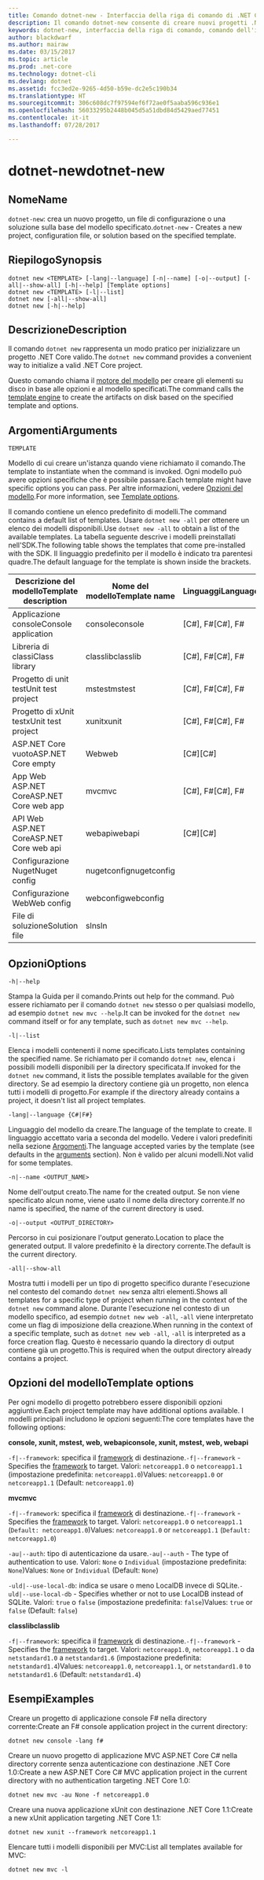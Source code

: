 ```yaml
---
title: Comando dotnet-new - Interfaccia della riga di comando di .NET Core
description: Il comando dotnet-new consente di creare nuovi progetti .NET Core nella directory corrente.
keywords: dotnet-new, interfaccia della riga di comando, comando dell'interfaccia della riga di comando, .NET Core
author: blackdwarf
ms.author: mairaw
ms.date: 03/15/2017
ms.topic: article
ms.prod: .net-core
ms.technology: dotnet-cli
ms.devlang: dotnet
ms.assetid: fcc3ed2e-9265-4d50-b59e-dc2e5c190b34
ms.translationtype: HT
ms.sourcegitcommit: 306c608dc7f97594ef6f72ae0f5aaba596c936e1
ms.openlocfilehash: 56033295b2448b045d5a51dbd84d5429aed77451
ms.contentlocale: it-it
ms.lasthandoff: 07/28/2017

---
```


# <a name="dotnet-new"></a><span data-ttu-id="3f3d0-104">dotnet-new</span><span class="sxs-lookup"><span data-stu-id="3f3d0-104">dotnet-new</span></span>

## <a name="name"></a><span data-ttu-id="3f3d0-105">Nome</span><span class="sxs-lookup"><span data-stu-id="3f3d0-105">Name</span></span>

<span data-ttu-id="3f3d0-106">`dotnet-new`: crea un nuovo progetto, un file di configurazione o una soluzione sulla base del modello specificato.</span><span class="sxs-lookup"><span data-stu-id="3f3d0-106">`dotnet-new` - Creates a new project, configuration file, or solution based on the specified template.</span></span>

## <a name="synopsis"></a><span data-ttu-id="3f3d0-107">Riepilogo</span><span class="sxs-lookup"><span data-stu-id="3f3d0-107">Synopsis</span></span>

```
dotnet new <TEMPLATE> [-lang|--language] [-n|--name] [-o|--output] [-all|--show-all] [-h|--help] [Template options]
dotnet new <TEMPLATE> [-l|--list]
dotnet new [-all|--show-all]
dotnet new [-h|--help]
```

## <a name="description"></a><span data-ttu-id="3f3d0-108">Descrizione</span><span class="sxs-lookup"><span data-stu-id="3f3d0-108">Description</span></span>

<span data-ttu-id="3f3d0-109">Il comando `dotnet new` rappresenta un modo pratico per inizializzare un progetto .NET Core valido.</span><span class="sxs-lookup"><span data-stu-id="3f3d0-109">The `dotnet new` command provides a convenient way to initialize a valid .NET Core project.</span></span> 

<span data-ttu-id="3f3d0-110">Questo comando chiama il [motore del modello](https://github.com/dotnet/templating) per creare gli elementi su disco in base alle opzioni e al modello specificati.</span><span class="sxs-lookup"><span data-stu-id="3f3d0-110">The command calls the [template engine](https://github.com/dotnet/templating) to create the artifacts on disk based on the specified template and options.</span></span>

## <a name="arguments"></a><span data-ttu-id="3f3d0-111">Argomenti</span><span class="sxs-lookup"><span data-stu-id="3f3d0-111">Arguments</span></span>

`TEMPLATE`

<span data-ttu-id="3f3d0-112">Modello di cui creare un'istanza quando viene richiamato il comando.</span><span class="sxs-lookup"><span data-stu-id="3f3d0-112">The template to instantiate when the command is invoked.</span></span> <span data-ttu-id="3f3d0-113">Ogni modello può avere opzioni specifiche che è possibile passare.</span><span class="sxs-lookup"><span data-stu-id="3f3d0-113">Each template might have specific options you can pass.</span></span> <span data-ttu-id="3f3d0-114">Per altre informazioni, vedere [Opzioni del modello](#template-options).</span><span class="sxs-lookup"><span data-stu-id="3f3d0-114">For more information, see [Template options](#template-options).</span></span>

<span data-ttu-id="3f3d0-115">Il comando contiene un elenco predefinito di modelli.</span><span class="sxs-lookup"><span data-stu-id="3f3d0-115">The command contains a default list of templates.</span></span> <span data-ttu-id="3f3d0-116">Usare `dotnet new -all` per ottenere un elenco dei modelli disponibili.</span><span class="sxs-lookup"><span data-stu-id="3f3d0-116">Use `dotnet new -all` to obtain a list of the available templates.</span></span> <span data-ttu-id="3f3d0-117">La tabella seguente descrive i modelli preinstallati nell'SDK.</span><span class="sxs-lookup"><span data-stu-id="3f3d0-117">The following table shows the templates that come pre-installed with the SDK.</span></span> <span data-ttu-id="3f3d0-118">Il linguaggio predefinito per il modello è indicato tra parentesi quadre.</span><span class="sxs-lookup"><span data-stu-id="3f3d0-118">The default language for the template is shown inside the brackets.</span></span>

|<span data-ttu-id="3f3d0-119">Descrizione del modello</span><span class="sxs-lookup"><span data-stu-id="3f3d0-119">Template description</span></span>  | <span data-ttu-id="3f3d0-120">Nome del modello</span><span class="sxs-lookup"><span data-stu-id="3f3d0-120">Template name</span></span>  | <span data-ttu-id="3f3d0-121">Linguaggi</span><span class="sxs-lookup"><span data-stu-id="3f3d0-121">Languages</span></span> |
|----------------------|----------------|-----------|
| <span data-ttu-id="3f3d0-122">Applicazione console</span><span class="sxs-lookup"><span data-stu-id="3f3d0-122">Console application</span></span>  | <span data-ttu-id="3f3d0-123">console</span><span class="sxs-lookup"><span data-stu-id="3f3d0-123">console</span></span>        | <span data-ttu-id="3f3d0-124">[C#], F#</span><span class="sxs-lookup"><span data-stu-id="3f3d0-124">[C#], F#</span></span>  |
| <span data-ttu-id="3f3d0-125">Libreria di classi</span><span class="sxs-lookup"><span data-stu-id="3f3d0-125">Class library</span></span>        | <span data-ttu-id="3f3d0-126">classlib</span><span class="sxs-lookup"><span data-stu-id="3f3d0-126">classlib</span></span>       | <span data-ttu-id="3f3d0-127">[C#], F#</span><span class="sxs-lookup"><span data-stu-id="3f3d0-127">[C#], F#</span></span>  |
| <span data-ttu-id="3f3d0-128">Progetto di unit test</span><span class="sxs-lookup"><span data-stu-id="3f3d0-128">Unit test project</span></span>    | <span data-ttu-id="3f3d0-129">mstest</span><span class="sxs-lookup"><span data-stu-id="3f3d0-129">mstest</span></span>         | <span data-ttu-id="3f3d0-130">[C#], F#</span><span class="sxs-lookup"><span data-stu-id="3f3d0-130">[C#], F#</span></span>  |
| <span data-ttu-id="3f3d0-131">Progetto di xUnit test</span><span class="sxs-lookup"><span data-stu-id="3f3d0-131">xUnit test project</span></span>   | <span data-ttu-id="3f3d0-132">xunit</span><span class="sxs-lookup"><span data-stu-id="3f3d0-132">xunit</span></span>          | <span data-ttu-id="3f3d0-133">[C#], F#</span><span class="sxs-lookup"><span data-stu-id="3f3d0-133">[C#], F#</span></span>  |
| <span data-ttu-id="3f3d0-134">ASP.NET Core vuoto</span><span class="sxs-lookup"><span data-stu-id="3f3d0-134">ASP.NET Core empty</span></span>   | <span data-ttu-id="3f3d0-135">Web</span><span class="sxs-lookup"><span data-stu-id="3f3d0-135">web</span></span>            | <span data-ttu-id="3f3d0-136">[C#]</span><span class="sxs-lookup"><span data-stu-id="3f3d0-136">[C#]</span></span>      |
| <span data-ttu-id="3f3d0-137">App Web ASP.NET Core</span><span class="sxs-lookup"><span data-stu-id="3f3d0-137">ASP.NET Core web app</span></span> | <span data-ttu-id="3f3d0-138">mvc</span><span class="sxs-lookup"><span data-stu-id="3f3d0-138">mvc</span></span>            | <span data-ttu-id="3f3d0-139">[C#], F#</span><span class="sxs-lookup"><span data-stu-id="3f3d0-139">[C#], F#</span></span>  |
| <span data-ttu-id="3f3d0-140">API Web ASP.NET Core</span><span class="sxs-lookup"><span data-stu-id="3f3d0-140">ASP.NET Core web api</span></span> | <span data-ttu-id="3f3d0-141">webapi</span><span class="sxs-lookup"><span data-stu-id="3f3d0-141">webapi</span></span>         | <span data-ttu-id="3f3d0-142">[C#]</span><span class="sxs-lookup"><span data-stu-id="3f3d0-142">[C#]</span></span>      |
| <span data-ttu-id="3f3d0-143">Configurazione Nuget</span><span class="sxs-lookup"><span data-stu-id="3f3d0-143">Nuget config</span></span>         | <span data-ttu-id="3f3d0-144">nugetconfig</span><span class="sxs-lookup"><span data-stu-id="3f3d0-144">nugetconfig</span></span>    |           |
| <span data-ttu-id="3f3d0-145">Configurazione Web</span><span class="sxs-lookup"><span data-stu-id="3f3d0-145">Web config</span></span>           | <span data-ttu-id="3f3d0-146">webconfig</span><span class="sxs-lookup"><span data-stu-id="3f3d0-146">webconfig</span></span>      |           |
| <span data-ttu-id="3f3d0-147">File di soluzione</span><span class="sxs-lookup"><span data-stu-id="3f3d0-147">Solution file</span></span>        | <span data-ttu-id="3f3d0-148">sln</span><span class="sxs-lookup"><span data-stu-id="3f3d0-148">sln</span></span>            |           |

## <a name="options"></a><span data-ttu-id="3f3d0-149">Opzioni</span><span class="sxs-lookup"><span data-stu-id="3f3d0-149">Options</span></span>

`-h|--help`

<span data-ttu-id="3f3d0-150">Stampa la Guida per il comando.</span><span class="sxs-lookup"><span data-stu-id="3f3d0-150">Prints out help for the command.</span></span> <span data-ttu-id="3f3d0-151">Può essere richiamato per il comando `dotnet new` stesso o per qualsiasi modello, ad esempio `dotnet new mvc --help`.</span><span class="sxs-lookup"><span data-stu-id="3f3d0-151">It can be invoked for the `dotnet new` command itself or for any template, such as `dotnet new mvc --help`.</span></span>

`-l|--list`

<span data-ttu-id="3f3d0-152">Elenca i modelli contenenti il nome specificato.</span><span class="sxs-lookup"><span data-stu-id="3f3d0-152">Lists templates containing the specified name.</span></span> <span data-ttu-id="3f3d0-153">Se richiamato per il comando `dotnet new`, elenca i possibili modelli disponibili per la directory specificata.</span><span class="sxs-lookup"><span data-stu-id="3f3d0-153">If invoked for the `dotnet new` command, it lists the possible templates available for the given directory.</span></span> <span data-ttu-id="3f3d0-154">Se ad esempio la directory contiene già un progetto, non elenca tutti i modelli di progetto.</span><span class="sxs-lookup"><span data-stu-id="3f3d0-154">For example if the directory already contains a project, it doesn't list all project templates.</span></span>

`-lang|--language {C#|F#}`

<span data-ttu-id="3f3d0-155">Linguaggio del modello da creare.</span><span class="sxs-lookup"><span data-stu-id="3f3d0-155">The language of the template to create.</span></span> <span data-ttu-id="3f3d0-156">Il linguaggio accettato varia a seconda del modello. Vedere i valori predefiniti nella sezione [Argomenti](#arguments).</span><span class="sxs-lookup"><span data-stu-id="3f3d0-156">The language accepted varies by the template (see defaults in the [arguments](#arguments) section).</span></span> <span data-ttu-id="3f3d0-157">Non è valido per alcuni modelli.</span><span class="sxs-lookup"><span data-stu-id="3f3d0-157">Not valid for some templates.</span></span>

`-n|--name <OUTPUT_NAME>`

<span data-ttu-id="3f3d0-158">Nome dell'output creato.</span><span class="sxs-lookup"><span data-stu-id="3f3d0-158">The name for the created output.</span></span> <span data-ttu-id="3f3d0-159">Se non viene specificato alcun nome, viene usato il nome della directory corrente.</span><span class="sxs-lookup"><span data-stu-id="3f3d0-159">If no name is specified, the name of the current directory is used.</span></span>

`-o|--output <OUTPUT_DIRECTORY>`

<span data-ttu-id="3f3d0-160">Percorso in cui posizionare l'output generato.</span><span class="sxs-lookup"><span data-stu-id="3f3d0-160">Location to place the generated output.</span></span> <span data-ttu-id="3f3d0-161">Il valore predefinito è la directory corrente.</span><span class="sxs-lookup"><span data-stu-id="3f3d0-161">The default is the current directory.</span></span>

`-all|--show-all`

<span data-ttu-id="3f3d0-162">Mostra tutti i modelli per un tipo di progetto specifico durante l'esecuzione nel contesto del comando `dotnet new` senza altri elementi.</span><span class="sxs-lookup"><span data-stu-id="3f3d0-162">Shows all templates for a specific type of project when running in the context of the `dotnet new` command alone.</span></span> <span data-ttu-id="3f3d0-163">Durante l'esecuzione nel contesto di un modello specifico, ad esempio `dotnet new web -all`, `-all` viene interpretato come un flag di imposizione della creazione.</span><span class="sxs-lookup"><span data-stu-id="3f3d0-163">When running in the context of a specific template, such as `dotnet new web -all`, `-all` is interpreted as a force creation flag.</span></span> <span data-ttu-id="3f3d0-164">Questo è necessario quando la directory di output contiene già un progetto.</span><span class="sxs-lookup"><span data-stu-id="3f3d0-164">This is required when the output directory already contains a project.</span></span>

## <a name="template-options"></a><span data-ttu-id="3f3d0-165">Opzioni del modello</span><span class="sxs-lookup"><span data-stu-id="3f3d0-165">Template options</span></span>

<span data-ttu-id="3f3d0-166">Per ogni modello di progetto potrebbero essere disponibili opzioni aggiuntive.</span><span class="sxs-lookup"><span data-stu-id="3f3d0-166">Each project template may have additional options available.</span></span> <span data-ttu-id="3f3d0-167">I modelli principali includono le opzioni seguenti:</span><span class="sxs-lookup"><span data-stu-id="3f3d0-167">The core templates have the following options:</span></span>

<span data-ttu-id="3f3d0-168">**console, xunit, mstest, web, webapi**</span><span class="sxs-lookup"><span data-stu-id="3f3d0-168">**console, xunit, mstest, web, webapi**</span></span>

<span data-ttu-id="3f3d0-169">`-f|--framework`: specifica il [framework](../../standard/frameworks.md) di destinazione.</span><span class="sxs-lookup"><span data-stu-id="3f3d0-169">`-f|--framework` - Specifies the [framework](../../standard/frameworks.md) to target.</span></span> <span data-ttu-id="3f3d0-170">Valori: `netcoreapp1.0` o `netcoreapp1.1` (impostazione predefinita: `netcoreapp1.0`)</span><span class="sxs-lookup"><span data-stu-id="3f3d0-170">Values: `netcoreapp1.0` or `netcoreapp1.1` (Default: `netcoreapp1.0`)</span></span>

<span data-ttu-id="3f3d0-171">**mvc**</span><span class="sxs-lookup"><span data-stu-id="3f3d0-171">**mvc**</span></span>

<span data-ttu-id="3f3d0-172">`-f|--framework`: specifica il [framework](../../standard/frameworks.md) di destinazione.</span><span class="sxs-lookup"><span data-stu-id="3f3d0-172">`-f|--framework` - Specifies the [framework](../../standard/frameworks.md) to target.</span></span> <span data-ttu-id="3f3d0-173">Valori: `netcoreapp1.0` o `netcoreapp1.1` (`Default: netcoreapp1.0`)</span><span class="sxs-lookup"><span data-stu-id="3f3d0-173">Values: `netcoreapp1.0` or `netcoreapp1.1` (`Default: netcoreapp1.0`)</span></span>

<span data-ttu-id="3f3d0-174">`-au|--auth`: tipo di autenticazione da usare.</span><span class="sxs-lookup"><span data-stu-id="3f3d0-174">`-au|--auth` - The type of authentication to use.</span></span> <span data-ttu-id="3f3d0-175">Valori: `None` o `Individual` (impostazione predefinita: `None`)</span><span class="sxs-lookup"><span data-stu-id="3f3d0-175">Values: `None` or `Individual` (Default: `None`)</span></span>

<span data-ttu-id="3f3d0-176">`-uld|--use-local-db`: indica se usare o meno LocalDB invece di SQLite.</span><span class="sxs-lookup"><span data-stu-id="3f3d0-176">`-uld|--use-local-db` - Specifies whether or not to use LocalDB instead of SQLite.</span></span> <span data-ttu-id="3f3d0-177">Valori: `true` o `false` (impostazione predefinita: `false`)</span><span class="sxs-lookup"><span data-stu-id="3f3d0-177">Values: `true` or `false` (Default: `false`)</span></span>

<span data-ttu-id="3f3d0-178">**classlib**</span><span class="sxs-lookup"><span data-stu-id="3f3d0-178">**classlib**</span></span>

<span data-ttu-id="3f3d0-179">`-f|--framework`: specifica il [framework](../../standard/frameworks.md) di destinazione.</span><span class="sxs-lookup"><span data-stu-id="3f3d0-179">`-f|--framework` - Specifies the [framework](../../standard/frameworks.md) to target.</span></span> <span data-ttu-id="3f3d0-180">Valori: `netcoreapp1.0`, `netcoreapp1.1` o da `netstandard1.0` a `netstandard1.6` (impostazione predefinita: `netstandard1.4`)</span><span class="sxs-lookup"><span data-stu-id="3f3d0-180">Values: `netcoreapp1.0`, `netcoreapp1.1`, or `netstandard1.0` to `netstandard1.6` (Default: `netstandard1.4`)</span></span>

## <a name="examples"></a><span data-ttu-id="3f3d0-181">Esempi</span><span class="sxs-lookup"><span data-stu-id="3f3d0-181">Examples</span></span>

<span data-ttu-id="3f3d0-182">Creare un progetto di applicazione console F# nella directory corrente:</span><span class="sxs-lookup"><span data-stu-id="3f3d0-182">Create an F# console application project in the current directory:</span></span>

`dotnet new console -lang f#` 
   
<span data-ttu-id="3f3d0-183">Creare un nuovo progetto di applicazione MVC ASP.NET Core C# nella directory corrente senza autenticazione con destinazione .NET Core 1.0:</span><span class="sxs-lookup"><span data-stu-id="3f3d0-183">Create a new ASP.NET Core C# MVC application project in the current directory with no authentication targeting .NET Core 1.0:</span></span>  

`dotnet new mvc -au None -f netcoreapp1.0`
 
<span data-ttu-id="3f3d0-184">Creare una nuova applicazione xUnit con destinazione .NET Core 1.1:</span><span class="sxs-lookup"><span data-stu-id="3f3d0-184">Create a new xUnit application targeting .NET Core 1.1:</span></span>

`dotnet new xunit --framework netcoreapp1.1`

<span data-ttu-id="3f3d0-185">Elencare tutti i modelli disponibili per MVC:</span><span class="sxs-lookup"><span data-stu-id="3f3d0-185">List all templates available for MVC:</span></span>

`dotnet new mvc -l`

